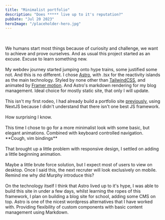 ```yaml
---
title: "Minimalist portfolio"
description: "Does ***** live up to it's reputation?"
pubDate: "Jul 20 2023"
heroImage: "/placeholder-hero.jpg"
---
```


<br>
<br>
We humans start most things because of curiosity and challenge, we want to achieve and prove ourselves. And as usual this project started as 
an excuse. Excuse to learn something new.
<br>
<br>
My webdev journey started jumping onto hype trains, some justified some not. And this is no different. I chose <a href="https://astro.build/"class="underline">Astro</a>, with .tsx for the reactivity islands as the main technology. Styled by none other than <a href="https://tailwindcss.com/" class="underline">TailwindCSS</a>, and animated by <a href="https://www.framer.com/motion/"class="underline">Framer motion</a>. And Astro's markdown rendering for my blog management. Ideal choice for mostly static site, that only I will update.
<br>
<br>
This isn't my first rodeo, I had already build a portfolio site <a href="https://osmak1234-github-io.vercel.app/"class="underline">previously</a>, using NextJS because I didn't understand that there isn't one best JS framework.
<br>
<br>
How surprising I know.
<br>
<br>
This time I chose to go for a more minimalist look with some basic, but elegant animations. Combined with keyboard controlled navigation. 
**Cough, vim bindings**

[//]: # "Add showcase gif here of vim nav"

<br>
<br>
That brought up a little problem with responsive design, I settled on adding a little beginning animation.

[//]: # "Add showcase gif here of mobile solution"

<br>
<br>
Maybe a little brute force solution, but I expect most of users to view on desktop. Once I said this, the next recruter will look exclusively on mobile. Remind me why did Murphy introduce this?
<br>
<br>
On the technology itself I think that Astro lived up to it's hype, I was able to build this site in under a few days, whilst learning the ropes of this framework, I plan on building a blog site for school, adding some CMS on top. Astro is one of the nicest wordpress alternatives that I have worked with. Providing flexibility of custom components with basic content management using Markdown.
